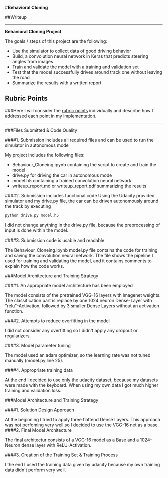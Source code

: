 #**Behavioral Cloning** 

##Writeup

---

**Behavioral Cloning Project**

The goals / steps of this project are the following:
* Use the simulator to collect data of good driving behavior
* Build, a convolution neural network in Keras that predicts steering angles from images
* Train and validate the model with a training and validation set
* Test that the model successfully drives around track one without leaving the road
* Summarize the results with a written report


[//]: # (Image References)

[image1]: ./examples/placeholder.png "Model Visualization"
[image2]: ./examples/placeholder.png "Grayscaling"
[image3]: ./examples/placeholder_small.png "Recovery Image"
[image4]: ./examples/placeholder_small.png "Recovery Image"
[image5]: ./examples/placeholder_small.png "Recovery Image"
[image6]: ./examples/placeholder_small.png "Normal Image"
[image7]: ./examples/placeholder_small.png "Flipped Image"

## Rubric Points
###Here I will consider the [rubric points](https://review.udacity.com/#!/rubrics/432/view) individually and describe how I addressed each point in my implementation.  

---
###Files Submitted & Code Quality

####1. Submission includes all required files and can be used to run the simulator in autonomous mode

My project includes the following files:
* Behaviour_Cloneing.ipynb containing the script to create and train the model
* drive.py for driving the car in autonomous mode
* model.h5 containing a trained convolution neural network 
* writeup_report.md or writeup_report.pdf summarizing the results

####2. Submission includes functional code
Using the Udacity provided simulator and my drive.py file, the car can be driven autonomously around the track by executing 
```sh
python drive.py model.h5
```

I did not change anything in the drive.py file, because the preprocessing of input is done within the model.


####3. Submission code is usable and readable

The Behaviour_Cloneing.ipynb model.py file contains the code for training and saving the convolution neural network. The file shows the pipeline I used for training and validating the model, and it contains comments to explain how the code works.

###Model Architecture and Training Strategy

####1. An appropriate model architecture has been employed

The model consists of the pretrained VGG-16 layers with imagenet weights. The classification part is replace by one 1024 neuron Dense-Layer with "relu"-Activation, followed by 3 smaller Dense Layers without an activation function.

####2. Attempts to reduce overfitting in the model

I did not consider any overfitting so I didn't apply any dropout or regularizers.

####3. Model parameter tuning

The model used an adam optimizer, so the learning rate was not tuned manually (model.py line 25).

####4. Appropriate training data

At the end I decided to use only the udacity dataset, because my datasets were made with the keyboard. When using my own data I got much higher training and validation loss.

###Model Architecture and Training Strategy

####1. Solution Design Approach

At the beginning I tried to apply three flattend Dense Layers. This approach was not perfoming very well so I decided to use the VGG-16 net as a base.
####2. Final Model Architecture

The final architectur consists of a VGG-16 model as a Base and a 1024-Neuron dense layer with ReLU-Activation.  


####3. Creation of the Training Set & Training Process


I the end I used the training data given by udacity because my own training data didn't perform very well.